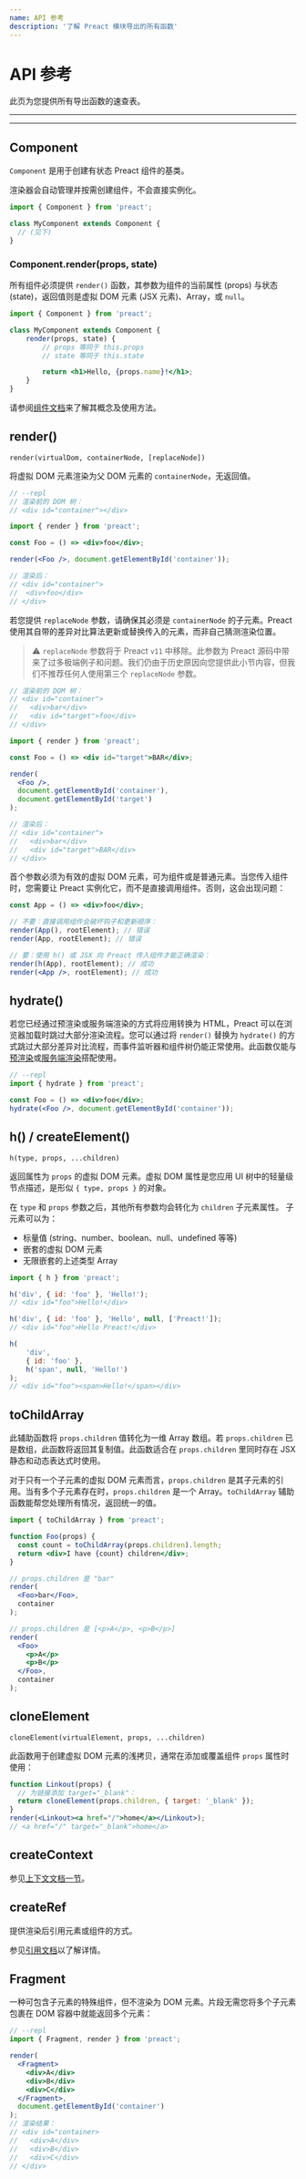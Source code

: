 ```yaml
---
name: API 参考
description: '了解 Preact 模块导出的所有函数'
---
```


# API 参考

此页为您提供所有导出函数的速查表。

---

<div><toc></toc></div>

---

## Component

`Component` 是用于创建有状态 Preact 组件的基类。

渲染器会自动管理并按需创建组件，不会直接实例化。

```js
import { Component } from 'preact';

class MyComponent extends Component {
  // (见下)
}
```

### Component.render(props, state)

所有组件必须提供 `render()` 函数，其参数为组件的当前属性 (props) 与状态 (state)，返回值则是虚拟 DOM 元素 (JSX 元素)、Array，或 `null`。

```jsx
import { Component } from 'preact';

class MyComponent extends Component {
	render(props, state) {
		// props 等同于 this.props
		// state 等同于 this.state

		return <h1>Hello, {props.name}!</h1>;
	}
}
```

请参阅[组件文档](/guide/v10/components)来了解其概念及使用方法。

## render()

`render(virtualDom, containerNode, [replaceNode])`

将虚拟 DOM 元素渲染为父 DOM 元素的 `containerNode`，无返回值。

```jsx
// --repl
// 渲染前的 DOM 树：
// <div id="container"></div>

import { render } from 'preact';

const Foo = () => <div>foo</div>;

render(<Foo />, document.getElementById('container'));

// 渲染后：
// <div id="container">
//  <div>foo</div>
// </div>
```

若您提供 `replaceNode` 参数，请确保其必须是 `containerNode` 的子元素。Preact 使用其自带的差异对比算法更新或替换传入的元素，而非自己猜测渲染位置。

> ⚠️ `replaceNode` 参数将于 Preact `v11` 中移除。此参数为 Preact 源码中带来了过多极端例子和问题。我们仍由于历史原因向您提供此小节内容，但我们不推荐任何人使用第三个 `replaceNode` 参数。

```jsx
// 渲染前的 DOM 树：
// <div id="container">
//   <div>bar</div>
//   <div id="target">foo</div>
// </div>

import { render } from 'preact';

const Foo = () => <div id="target">BAR</div>;

render(
  <Foo />,
  document.getElementById('container'),
  document.getElementById('target')
);

// 渲染后：
// <div id="container">
//   <div>bar</div>
//   <div id="target">BAR</div>
// </div>
```

首个参数必须为有效的虚拟 DOM 元素，可为组件或是普通元素。当您传入组件时，您需要让 Preact 实例化它，而不是直接调用组件。否则，这会出现问题：

```jsx
const App = () => <div>foo</div>;

// 不要：直接调用组件会破坏钩子和更新顺序：
render(App(), rootElement); // 错误
render(App, rootElement); // 错误

// 要：使用 h() 或 JSX 向 Preact 传入组件才能正确渲染：
render(h(App), rootElement); // 成功
render(<App />, rootElement); // 成功
```

## hydrate()

若您已经通过预渲染或服务端渲染的方式将应用转换为 HTML，Preact 可以在浏览器加载时跳过大部分渲染流程。您可以通过将 `render()` 替换为 `hydrate()` 的方式跳过大部分差异对比流程，而事件监听器和组件树仍能正常使用。此函数仅能与[预渲染](/guide/v10/cli/pre-rendering)或[服务端渲染](/guide/v10/server-side-rendering)搭配使用。

```jsx
// --repl
import { hydrate } from 'preact';

const Foo = () => <div>foo</div>;
hydrate(<Foo />, document.getElementById('container'));
```

## h() / createElement()

`h(type, props, ...children)`

返回属性为 `props` 的虚拟 DOM 元素。虚拟 DOM 属性是您应用 UI 树中的轻量级节点描述，是形似 `{ type, props }` 的对象。

在 `type` 和 `props` 参数之后，其他所有参数均会转化为 `children` 子元素属性。
子元素可以为：

- 标量值 (string、number、boolean、null、undefined 等等)
- 嵌套的虚拟 DOM 元素
- 无限嵌套的上述类型 Array

```js
import { h } from 'preact';

h('div', { id: 'foo' }, 'Hello!');
// <div id="foo">Hello!</div>

h('div', { id: 'foo' }, 'Hello', null, ['Preact!']);
// <div id="foo">Hello Preact!</div>

h(
	'div',
	{ id: 'foo' },
	h('span', null, 'Hello!')
);
// <div id="foo"><span>Hello!</span></div>
```

## toChildArray

此辅助函数将 `props.children` 值转化为一维 Array 数组。若 `props.children` 已是数组，此函数将返回其复制值。此函数适合在 `props.children` 里同时存在 JSX 静态和动态表达式时使用。

对于只有一个子元素的虚拟 DOM 元素而言，`props.children` 是其子元素的引用。当有多个子元素存在时，`props.children` 是一个 Array。`toChildArray` 辅助函数能帮您处理所有情况，返回统一的值。

```jsx
import { toChildArray } from 'preact';

function Foo(props) {
  const count = toChildArray(props.children).length;
  return <div>I have {count} children</div>;
}

// props.children 是 "bar"
render(
  <Foo>bar</Foo>,
  container
);

// props.children 是 [<p>A</p>, <p>B</p>]
render(
  <Foo>
    <p>A</p>
    <p>B</p>
  </Foo>,
  container
);
```

## cloneElement

`cloneElement(virtualElement, props, ...children)`

此函数用于创建虚拟 DOM 元素的浅拷贝，通常在添加或覆盖组件 `props` 属性时使用：

```jsx
function Linkout(props) {
  // 为链接添加 target="_blank"：
  return cloneElement(props.children, { target: '_blank' });
}
render(<Linkout><a href="/">home</a></Linkout>);
// <a href="/" target="_blank">home</a>
```

## createContext

参见[上下文文档一节](/guide/v10/context#createcontext)。

## createRef

提供渲染后引用元素或组件的方式。

参见[引用文档](/guide/v10/refs#createref)以了解详情。

## Fragment

一种可包含子元素的特殊组件，但不渲染为 DOM 元素。片段无需您将多个子元素包裹在 DOM 容器中就能返回多个元素：

```jsx
// --repl
import { Fragment, render } from 'preact';

render(
  <Fragment>
    <div>A</div>
    <div>B</div>
    <div>C</div>
  </Fragment>,
  document.getElementById('container')
);
// 渲染结果：
// <div id="container>
//   <div>A</div>
//   <div>B</div>
//   <div>C</div>
// </div>
```
